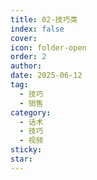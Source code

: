```yaml
---
title: 02-技巧类
index: false
cover: 
icon: folder-open
order: 2
author: 
date: 2025-06-12
tag:
  - 技巧
  - 销售
category:
  - 话术
  - 技巧
  - 视频
sticky: 
star: 
---
```


<Catalog />
